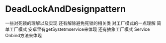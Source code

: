 # DeadLockAndDesignpattern
一些对死锁的理解以及实现 还有解除避免死锁的相关类
对工厂模式的一点理解  简单工厂模式 安卓里有getSystetmservice来体现 还有抽象工厂模式 Service Onbind方法来体现
